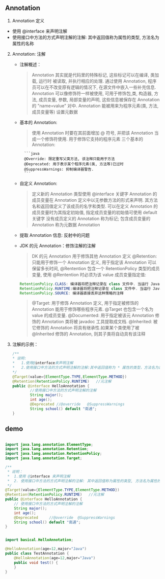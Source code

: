 ## Annotation

1. Annotation 定义

- 使用 @interface 来声明注解
- 使用接口中方法的方式声明注解的注解: 其中返回值称为属性的类型, 方法名为属性的名称

2.  Annotation: 注解

    - 注解概述：

      > Annotation 其实就是代码里的特殊标记, 这些标记可以在编译, 类加载, 运行时 被读取, 并执行相应的处理. 通过使用 Annotation, 程序员可以在不改变原有逻辑的情况下, 在源文件中嵌入一些补充信息.
      > Annotation 可以像修饰符一样被使用, 可用于修饰包,类, 构造器, 方法, 成员变量, 参数, 局部变量的声明, 这些信息被保存在 Annotation 的 "name=value" 对中.
      > Annotation 能被用来为程序元素(类, 方法, 成员变量等) 设置元数据

    - 基本的 Annotation:

      > 使用 Annotation 时要在其前面增加 @ 符号, 并把该 Annotation 当成一个修饰符使用. 用于修饰它支持的程序元素
      > 三个基本的 Annotation:

            ```java
            @Override: 限定重写父类方法, 该注释只能用于方法
            @Deprecated: 用于表示某个程序元素(类, 方法等)已过时
            @SuppressWarnings: 抑制编译器警告.
            ```

    - 自定义 Annotation:

      > 定义新的 Annotation 类型使用 @interface 关键字
      > Annotation 的成员变量在 Annotation 定义中以无参数方法的形式来声明. 其方法名和返回值定义了该成员的名字和类型.
      > 可以在定义 Annotation 的成员变量时为其指定初始值, 指定成员变量的初始值可使用 default 关键字
      > 没有成员定义的 Annotation 称为标记; 包含成员变量的 Annotation 称为元数据 Annotation

    - 提取 Annotation 信息: 反射中的问题
    - JDK 的元 Annotation：修饰注解的注解
      > DK 的元 Annotation 用于修饰其他 Annotation 定义
      > @Retention: 只能用于修饰一个 Annotation 定义, 用于指定该 Annotation 可以保留多长时间, @Rentention 包含一个 RetentionPolicy 类型的成员变量, 使用 @Rentention 时必须为该 value 成员变量指定值:
      ```java
      RetentionPolicy.CLASS: 编译器将把注释记录在 class 文件中. 当运行 Java 程序时, JVM 不会保留注释. 这是默认值
      RetentionPolicy.RUNTIME:编译器将把注释记录在 class 文件中. 当运行 Java 程序时, JVM 会保留注释. 程序可以通过反射获取该注释
      RetentionPolicy.SOURCE: 编译器直接丢弃这种策略的注释
      ```
      > @Target: 用于修饰 Annotation 定义, 用于指定被修饰的 Annotation 能用于修饰哪些程序元素. @Target 也包含一个名为 value 的成员变量.
      > @Documented: 用于指定被该元 Annotation 修饰的 Annotation 类将被 javadoc 工具提取成文档.
      > @Inherited: 被它修饰的 Annotation 将具有继承性.如果某个类使用了被
      > @Inherited 修饰的 Annotation, 则其子类将自动具有该注释

3) 注解的示例：

   ```java
   /**
   * 说明:
   *   1.使用@interface来声明注解
   *   2.使用接口中方法的方式声明注解的注解:其中返回值称为 * 属性的类型，方法名为属性的名称
   */
   @Target(value={ElementType.TYPE,ElementType.METHOD})
   @Retention(RetentionPolicy.RUNTIME)   //元注解
   public @interface HelloAnnotation {
           //使用接口中方法的方式声明注解的注解
           String major();
           int age();
           @Deprecated //@override	 @SuppressWarnings
           String school() default "南通";
   }
   ```

## demo

```java

import java.lang.annotation.ElementType;
import java.lang.annotation.Retention;
import java.lang.annotation.RetentionPolicy;
import java.lang.annotation.Target;

/**
 * 说明：
 *  1.使用 @interface 来声明注解
 *  2. 使用接口中方法的方式声明注解的注解: 其中返回值称为属性的类型, 方法名为属性的名称
 */
@Target(value={ElementType.TYPE,ElementType.METHOD})
@Retention(RetentionPolicy.RUNTIME)   //元注解
public @interface HelloAnnotation {
    // 使用接口中方法的方式声明注解的注解
    String major();
    int age();
    @Deprecated		//@override	 @SuppressWarnings
    String school() default "南通";
}


import basical.HelloAnnotation;

@HelloAnnotation(age=12,major="Java")
public class TestAnnotation {
    @HelloAnnotation(age=12,major="Java")
    public void test() {
    }
}
```
